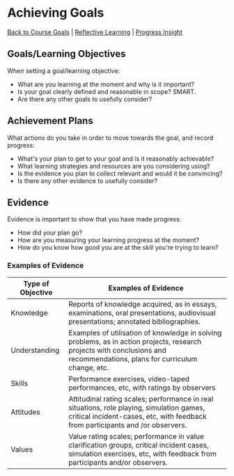 # Achieving Goals

[Back to Course Goals](README.md) | [Reflective Learning] | [Progress Insight]

## Goals/Learning Objectives

When setting a goal/learning objective:

- What are you learning at the moment and why is it important?
- Is your goal clearly defined and reasonable in scope? SMART.
- Are there any other goals to usefully consider?

## Achievement Plans

What actions do you take in order to move towards the goal, and record progress:

- What's your plan to get to your goal and is it reasonably achievable?
- What learning strategies and resources are you considering using?
- Is the evidence you plan to collect relevant and would it be convincing?
- Is there any other evidence to usefully consider?

## Evidence

Evidence is important to show that you have made progress:

- How did your plan go?
- How are you measuring your learning progress at the moment?
- How do you know how good you are at the skill you're trying to learn?

### Examples of Evidence

| Type of Objective | Examples of Evidence                                                                                                                                                        |
| ----------------- | --------------------------------------------------------------------------------------------------------------------------------------------------------------------------- |
| Knowledge         | Reports of knowledge acquired, as in essays, examinations, oral presentations, audiovisual presentations; annotated bibliographies.                                         |
| Understanding     | Examples of utilisation of knowledge in solving problems, as in action projects, research projects with conclusions and recommendations, plans for curriculum change, etc.  |
| Skills            | Performance exercises, video-taped performances, etc, with ratings by observers                                                                                             |
| Attitudes         | Attitudinal rating scales; performance in real situations, role playing, simulation games, critical incident-cases, etc, with feedback from participants and /or observers. |
| Values            | Value rating scales; performance in value clarification groups, critical incident cases, simulation exercises, etc, with feedback from participants and/or observers.       |

<!-- Links -->

[progress insight]: https://github.com/makersacademy/course/blob/master/goals/progress_insight.md
[reflective learning]: https://github.com/makersacademy/course/blob/master/goals/reflective_learning.md
